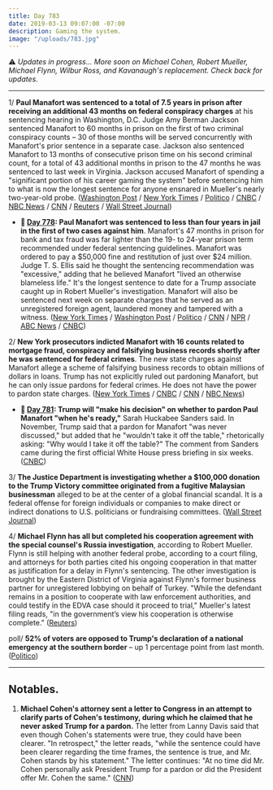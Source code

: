 ```yaml
---
title: Day 783
date: 2019-03-13 09:07:00 -07:00
description: Gaming the system.
image: "/uploads/783.jpg"
---
```


⚠️ *Updates in progress... More soon on Michael Cohen, Robert Mueller, Michael Flynn, Wilbur Ross, and Kavanaugh's replacement. Check back for updates.*

---

1/ **Paul Manafort was sentenced to a total of 7.5 years in prison after receiving an additional 43 months on federal conspiracy charges** at his sentencing hearing in Washington, D.C. Judge Amy Berman Jackson sentenced Manafort to 60 months in prison on the first of two criminal conspiracy counts – 30 of those months will be served concurrently with Manafort's prior sentence in a separate case. Jackson also sentenced Manafort to 13 months of consecutive prison time on his second criminal count, for a total of 43 additional months in prison to the 47 months he was sentenced to last week in Virginia. Jackson accused Manafort of spending a "significant portion of his career gaming the system" before sentencing him to what is now the longest sentence for anyone ensnared in Mueller's nearly two-year-old probe. ([Washington Post](https://www.washingtonpost.com/local/legal-issues/paul-manafort-faces-sentencing-in-washington-in-mueller-special-counsel-case/2019/03/12/d4d55dd4-44d0-11e9-aaf8-4512a6fe3439_story.html) / [New York Times](https://www.nytimes.com/2019/03/13/us/politics/paul-manafort-sentencing.html) / [Politico](https://www.politico.com/story/2019/03/13/paul-manafort-sentencing-1219274) / [CNBC](https://www.cnbc.com/2019/03/13/paul-manafort-gets-additional-43-months-in-second-mueller-sentence.html) / [NBC News](https://www.nbcnews.com/politics/politics-news/manafort-faces-10-years-prison-second-sentencing-n982706) / [CNN](https://www.cnn.com/2019/03/13/politics/manafort-hearing/index.html) / [Reuters](https://www.reuters.com/article/us-usa-trump-russia-manafort/u-s-judge-gives-manafort-73-months-idUSKBN1QU18W) / [Wall Street Journal](https://www.wsj.com/articles/paul-manafort-second-sentencing-11552481277))

* **📌 [Day 778](https://whatthefuckjusthappenedtoday.com/2019/03/08/day-778/#3-paul-manafort-was-sentenced-to-les): Paul Manafort was sentenced to less than four years in jail in the first of two cases against him**. Manafort's 47 months in prison for bank and tax fraud was far lighter than the 19- to 24-year prison term recommended under federal sentencing guidelines. Manafort was ordered to pay a $50,000 fine and restitution of just over $24 million. Judge T. S. Ellis said he thought the sentencing recommendation was "excessive," adding that he believed Manafort "lived an otherwise blameless life." It's the longest sentence to date for a Trump associate caught up in Robert Mueller's investigation. Manafort will also be sentenced next week on separate charges that he served as an unregistered foreign agent, laundered money and tampered with a witness. ([New York Times](https://www.nytimes.com/2019/03/07/us/politics/paul-manafort-sentencing.html) / [Washington Post](https://www.washingtonpost.com/local/public-safety/paul-manafort-sentencing/2019/03/07/77f527b2-3e94-11e9-9361-301ffb5bd5e6_story.html) / [Politico](https://www.politico.com/story/2019/03/07/manafort-gets-47-months-in-prison-for-financial-fraud-1210786) / [CNN](https://www.cnn.com/2019/03/07/politics/paul-manafort-sentencing-virginia-case-russia-investigation/index.html) / [NPR](https://www.npr.org/2019/03/07/701045248/paul-manafort-former-trump-campaign-chairman-sentenced-to-just-under-4-years) / [ABC News](https://abcnews.go.com/Politics/paul-manafort-president-donald-trumps-campaign-chairman-faces/story?id=61506579) / [CNBC](https://www.cnbc.com/2019/03/07/ex-trump-campaign-chief-paul-manafort-sentenced-to-47-months-for-fraud-in-mueller-case.html))

2/ **New York prosecutors indicted Manafort with 16 counts related to mortgage fraud, conspiracy and falsifying business records shortly after he was sentenced for federal crimes**. The new state charges against Manafort allege a scheme of falsifying business records to obtain millions of dollars in loans. Trump has not explicitly ruled out pardoning Manafort, but he can only issue pardons for federal crimes. He does not have the power to pardon state charges. ([New York Times](https://www.nytimes.com/2019/03/13/nyregion/manafort-indictment.html) / [CNBC](https://www.cnbc.com/2019/03/13/paul-manafort-indicted-by-ny-prosecutors-after-federal-sentencing.html) / [CNN](https://www.cnn.com/2019/03/13/politics/paul-manafort-new-york/index.html) / [NBC News](https://www.nbcnews.com/politics/justice-department/paul-manafort-indicted-manhattan-district-attorney-n982826))

* **📌 [Day 781](https://whatthefuckjusthappenedtoday.com/2019/03/11/day-781/#4-nancy-pelosi-on-impeaching-trump-h): Trump will "make his decision" on whether to pardon Paul Manafort "when he's ready,"** Sarah Huckabee Sanders said. In November, Trump said that a pardon for Manafort "was never discussed," but added that he "wouldn't take it off the table," rhetorically asking: "Why would I take it off the table?" The comment from Sanders came during the first official White House press briefing in six weeks. ([CNBC](https://www.cnbc.com/2019/03/11/white-house-trump-will-decide-when-hes-ready-on-manafort-pardon.html))

3/ **The Justice Department is investigating whether a $100,000 donation to the Trump Victory committee originated from a fugitive Malaysian businessman** alleged to be at the center of a global financial scandal. It is a federal offense for foreign individuals or companies to make direct or indirect donations to U.S. politicians or fundraising committees. ([Wall Street Journal](https://www.wsj.com/articles/doj-probes-whether-fugitive-financier-supplied-donation-to-trump-re-election-committee-11552482187))

4/ **Michael Flynn has all but completed his cooperation agreement with the special counsel's Russia investigation**, according to Robert Mueller. Flynn is still helping with another federal probe, according to a court filing, and attorneys for both parties cited his ongoing cooperation in that matter as justification for a delay in Flynn's sentencing. The other investigation is brought by the Eastern District of Virginia against Flynn's former business partner for unregistered lobbying on behalf of Turkey. "While the defendant remains in a position to cooperate with law enforcement authorities, and could testify in the EDVA case should it proceed to trial," Mueller's latest filing reads, "in the government’s view his cooperation is otherwise complete." ([Reuters](https://www.reuters.com/article/us-usa-trump-russia-flynn-idUSKBN1QU053))

poll/ **52% of voters are opposed to Trump's declaration of a national emergency at the southern border** – up 1 percentage point from last month. ([Politico](https://www.politico.com/story/2019/03/13/trump-national-emergency-poll-1218483))

---

## Notables.

1. **Michael Cohen's attorney sent a letter to Congress in an attempt to clarify parts of Cohen's testimony, during which he claimed that he never asked Trump for a pardon.** The letter from Lanny Davis said that even though Cohen's statements were true, they could have been clearer. "In retrospect," the letter reads, "while the sentence could have been clearer regarding the time frames, the sentence is true, and Mr. Cohen stands by his statement." The letter continues: "At no time did Mr. Cohen personally ask President Trump for a pardon or did the President offer Mr. Cohen the same." ([CNN](https://www.cnn.com/2019/03/12/politics/michael-cohen-attorney-pardon-testimony/index.html))